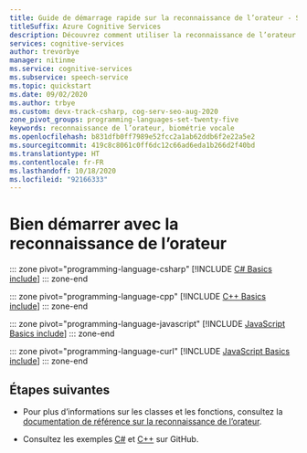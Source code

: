 ```yaml
---
title: Guide de démarrage rapide sur la reconnaissance de l’orateur - Service de reconnaissance vocale
titleSuffix: Azure Cognitive Services
description: Découvrez comment utiliser la reconnaissance de l’orateur du SDK de reconnaissance vocale pour répondre à la question « qui parle ». Dans ce guide de démarrage rapide, vous allez découvrir les modèles de conception courants à utiliser avec la vérification et l’identification de l’orateur, qui ont toutes les deux recours à la biométrie vocale pour identifier les voix uniques.
services: cognitive-services
author: trevorbye
manager: nitinme
ms.service: cognitive-services
ms.subservice: speech-service
ms.topic: quickstart
ms.date: 09/02/2020
ms.author: trbye
ms.custom: devx-track-csharp, cog-serv-seo-aug-2020
zone_pivot_groups: programming-languages-set-twenty-five
keywords: reconnaissance de l’orateur, biométrie vocale
ms.openlocfilehash: b831dfb0ff7989e52fcc2a1ab62ddb6f2e22a5e2
ms.sourcegitcommit: 419c8c8061c0ff6dc12c66ad6eda1b266d2f40bd
ms.translationtype: HT
ms.contentlocale: fr-FR
ms.lasthandoff: 10/18/2020
ms.locfileid: "92166333"
---
```

# <a name="get-started-with-speaker-recognition"></a>Bien démarrer avec la reconnaissance de l’orateur

::: zone pivot="programming-language-csharp"
[!INCLUDE [C# Basics include](includes/how-to/speaker-recognition-basics/speaker-recognition-basics-csharp.md)]
::: zone-end

::: zone pivot="programming-language-cpp"
[!INCLUDE [C++ Basics include](includes/how-to/speaker-recognition-basics/speaker-recognition-basics-cpp.md)]
::: zone-end

::: zone pivot="programming-language-javascript"
[!INCLUDE [JavaScript Basics include](includes/how-to/speaker-recognition-basics/speaker-recognition-basics-javascript.md)]
::: zone-end

::: zone pivot="programming-language-curl"
[!INCLUDE [JavaScript Basics include](includes/how-to/speaker-recognition-basics/speaker-recognition-basics-curl.md)]
::: zone-end

## <a name="next-steps"></a>Étapes suivantes

* Pour plus d’informations sur les classes et les fonctions, consultez la [documentation de référence sur la reconnaissance de l’orateur](https://docs.microsoft.com/rest/api/speakerrecognition/).

* Consultez les exemples [C#](https://github.com/Azure-Samples/cognitive-services-speech-sdk/tree/master/quickstart/csharp/dotnet/speaker-recognition) et [C++](https://github.com/Azure-Samples/cognitive-services-speech-sdk/tree/master/quickstart/cpp/windows/speaker-recognition) sur GitHub.
